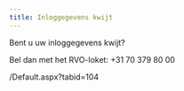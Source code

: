 ```yaml
---
title: Inloggegevens kwijt
---
```


Bent u uw inloggegevens kwijt?

Bel dan met het RVO-loket: +31 70 379 80 00

<redirect admin='true'>/Default.aspx?tabid=104</redirect>
